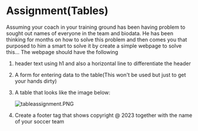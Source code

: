 # Assignment(Tables)

Assuming your coach in your training ground has been having problem to sought out names of everyone in the team and biodata. He has been thinking for months on how to solve this problem and then comes you that purposed to him a smart to solve it by create a simple webpage to solve this... The webpage should have the following

1. header text using h1 and also a horizontal line to differentiate the header

2. A form for entering data to the table(This won't be used but just to get your hands dirty)

3. A table that looks like the image below:
   
   ![tableassignment.PNG](C:\Users\DOKOL\OneDrive\Desktop\WEB%20DEV%20CLASS\TABLES\tableassignment.PNG)
   
   

4. Create a footer tag that shows copyright @ 2023 together with the name of your soccer team
